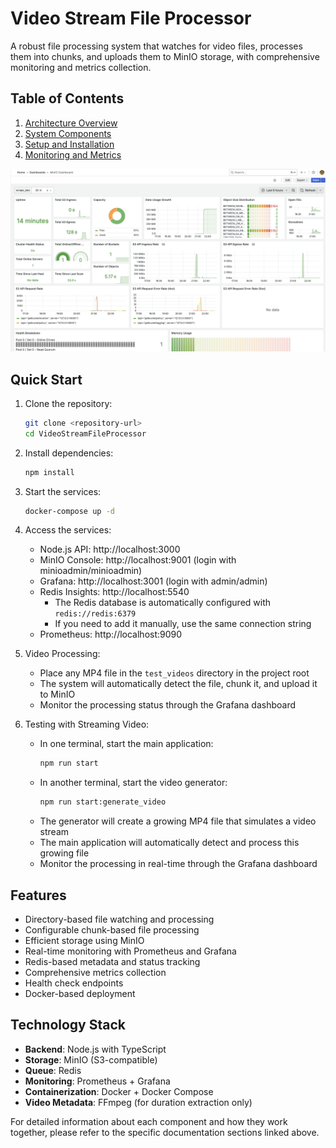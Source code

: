 # Video Stream File Processor

A robust file processing system that watches for video files, processes them into chunks, and uploads them to MinIO storage, with comprehensive monitoring and metrics collection.

## Table of Contents

1. [Architecture Overview](docs/architecture.md)
2. [System Components](docs/components.md)
3. [Setup and Installation](docs/setup.md)
4. [Monitoring and Metrics](docs/monitoring.md)
   
![MinIO Dashboard](docs/img/dashboards/minio.png)

## Quick Start

1. Clone the repository:
   ```bash
   git clone <repository-url>
   cd VideoStreamFileProcessor
   ```

2. Install dependencies:
   ```bash
   npm install
   ```

3. Start the services:
   ```bash
   docker-compose up -d
   ```

4. Access the services:
   - Node.js API: http://localhost:3000
   - MinIO Console: http://localhost:9001 (login with minioadmin/minioadmin)
   - Grafana: http://localhost:3001 (login with admin/admin)
   - Redis Insights: http://localhost:5540
     - The Redis database is automatically configured with `redis://redis:6379`
     - If you need to add it manually, use the same connection string
   - Prometheus: http://localhost:9090

5. Video Processing:
   - Place any MP4 file in the `test_videos` directory in the project root
   - The system will automatically detect the file, chunk it, and upload it to MinIO
   - Monitor the processing status through the Grafana dashboard

6. Testing with Streaming Video:
   - In one terminal, start the main application:
     ```bash
     npm run start
     ```
   - In another terminal, start the video generator:
     ```bash
     npm run start:generate_video
     ```
   - The generator will create a growing MP4 file that simulates a video stream
   - The main application will automatically detect and process this growing file
   - Monitor the processing in real-time through the Grafana dashboard

## Features

- Directory-based file watching and processing
- Configurable chunk-based file processing
- Efficient storage using MinIO
- Real-time monitoring with Prometheus and Grafana
- Redis-based metadata and status tracking
- Comprehensive metrics collection
- Health check endpoints
- Docker-based deployment

## Technology Stack

- **Backend**: Node.js with TypeScript
- **Storage**: MinIO (S3-compatible)
- **Queue**: Redis
- **Monitoring**: Prometheus + Grafana
- **Containerization**: Docker + Docker Compose
- **Video Metadata**: FFmpeg (for duration extraction only)

For detailed information about each component and how they work together, please refer to the specific documentation sections linked above. 
